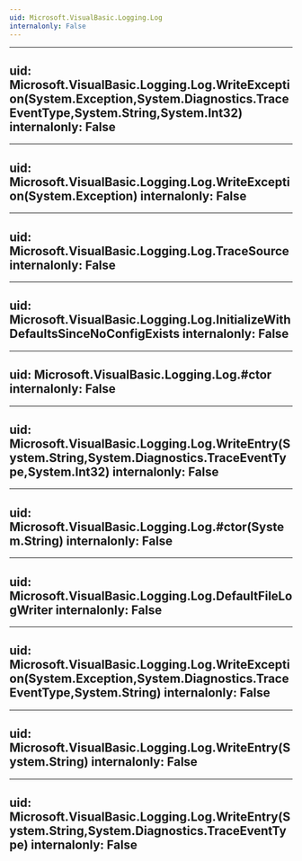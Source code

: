 ```yaml
---
uid: Microsoft.VisualBasic.Logging.Log
internalonly: False
---
```


---
uid: Microsoft.VisualBasic.Logging.Log.WriteException(System.Exception,System.Diagnostics.TraceEventType,System.String,System.Int32)
internalonly: False
---

---
uid: Microsoft.VisualBasic.Logging.Log.WriteException(System.Exception)
internalonly: False
---

---
uid: Microsoft.VisualBasic.Logging.Log.TraceSource
internalonly: False
---

---
uid: Microsoft.VisualBasic.Logging.Log.InitializeWithDefaultsSinceNoConfigExists
internalonly: False
---

---
uid: Microsoft.VisualBasic.Logging.Log.#ctor
internalonly: False
---

---
uid: Microsoft.VisualBasic.Logging.Log.WriteEntry(System.String,System.Diagnostics.TraceEventType,System.Int32)
internalonly: False
---

---
uid: Microsoft.VisualBasic.Logging.Log.#ctor(System.String)
internalonly: False
---

---
uid: Microsoft.VisualBasic.Logging.Log.DefaultFileLogWriter
internalonly: False
---

---
uid: Microsoft.VisualBasic.Logging.Log.WriteException(System.Exception,System.Diagnostics.TraceEventType,System.String)
internalonly: False
---

---
uid: Microsoft.VisualBasic.Logging.Log.WriteEntry(System.String)
internalonly: False
---

---
uid: Microsoft.VisualBasic.Logging.Log.WriteEntry(System.String,System.Diagnostics.TraceEventType)
internalonly: False
---
